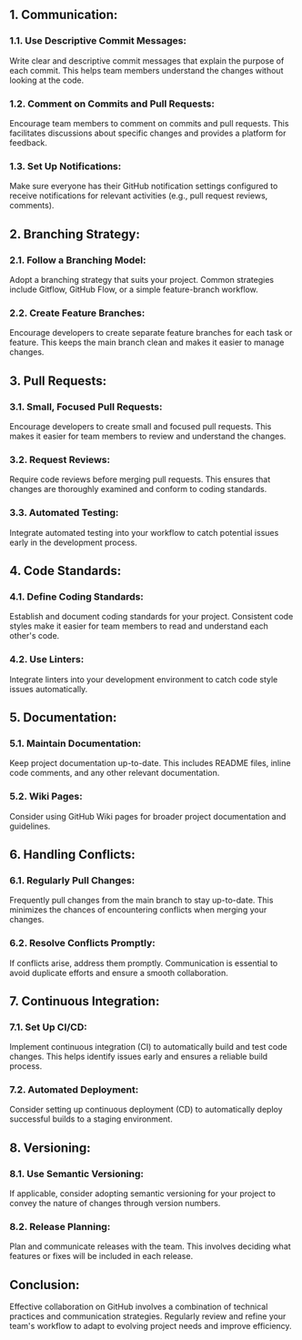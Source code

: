 
## 1. Communication:

### 1.1. Use Descriptive Commit Messages:
Write clear and descriptive commit messages that explain the purpose of each commit. This helps team members understand the changes without looking at the code.

### 1.2. Comment on Commits and Pull Requests:
Encourage team members to comment on commits and pull requests. This facilitates discussions about specific changes and provides a platform for feedback.

### 1.3. Set Up Notifications:
Make sure everyone has their GitHub notification settings configured to receive notifications for relevant activities (e.g., pull request reviews, comments).

## 2. Branching Strategy:

### 2.1. Follow a Branching Model:
Adopt a branching strategy that suits your project. Common strategies include Gitflow, GitHub Flow, or a simple feature-branch workflow.

### 2.2. Create Feature Branches:
Encourage developers to create separate feature branches for each task or feature. This keeps the main branch clean and makes it easier to manage changes.

## 3. Pull Requests:

### 3.1. Small, Focused Pull Requests:
Encourage developers to create small and focused pull requests. This makes it easier for team members to review and understand the changes.

### 3.2. Request Reviews:
Require code reviews before merging pull requests. This ensures that changes are thoroughly examined and conform to coding standards.

### 3.3. Automated Testing:
Integrate automated testing into your workflow to catch potential issues early in the development process.

## 4. Code Standards:

### 4.1. Define Coding Standards:
Establish and document coding standards for your project. Consistent code styles make it easier for team members to read and understand each other's code.

### 4.2. Use Linters:
Integrate linters into your development environment to catch code style issues automatically.

## 5. Documentation:

### 5.1. Maintain Documentation:
Keep project documentation up-to-date. This includes README files, inline code comments, and any other relevant documentation.

### 5.2. Wiki Pages:
Consider using GitHub Wiki pages for broader project documentation and guidelines.

## 6. Handling Conflicts:

### 6.1. Regularly Pull Changes:
Frequently pull changes from the main branch to stay up-to-date. This minimizes the chances of encountering conflicts when merging your changes.

### 6.2. Resolve Conflicts Promptly:
If conflicts arise, address them promptly. Communication is essential to avoid duplicate efforts and ensure a smooth collaboration.

## 7. Continuous Integration:

### 7.1. Set Up CI/CD:
Implement continuous integration (CI) to automatically build and test code changes. This helps identify issues early and ensures a reliable build process.

### 7.2. Automated Deployment:
Consider setting up continuous deployment (CD) to automatically deploy successful builds to a staging environment.

## 8. Versioning:

### 8.1. Use Semantic Versioning:
If applicable, consider adopting semantic versioning for your project to convey the nature of changes through version numbers.

### 8.2. Release Planning:
Plan and communicate releases with the team. This involves deciding what features or fixes will be included in each release.

## Conclusion:

Effective collaboration on GitHub involves a combination of technical practices and communication strategies. Regularly review and refine your team's workflow to adapt to evolving project needs and improve efficiency.